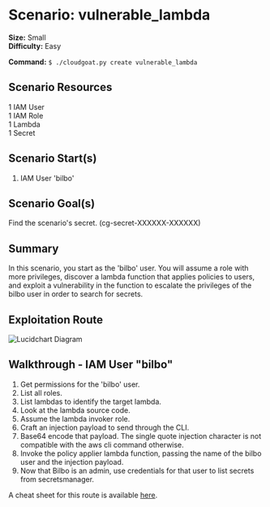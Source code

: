 
# Scenario: vulnerable_lambda

**Size:** Small  
**Difficulty:** Easy

**Command:** `$ ./cloudgoat.py create vulnerable_lambda`

## Scenario Resources

1 IAM User  
1 IAM Role  
1 Lambda   
1 Secret 

## Scenario Start(s)

1. IAM User 'bilbo' 

## Scenario Goal(s)

Find the scenario's secret. (cg-secret-XXXXXX-XXXXXX)

## Summary

In this scenario, you start as the 'bilbo' user. You will assume a role with more privileges, discover a 
lambda function that applies policies to users, and exploit a vulnerability in the function to escalate 
the privileges of the bilbo user in order to search for secrets. 

## Exploitation Route

![Lucidchart Diagram](exploitation_route.png "Exploitation Route")


## Walkthrough - IAM User "bilbo"

1. Get permissions for the 'bilbo' user.
2. List all roles.
3. List lambdas to identify the target lambda.
4. Look at the lambda source code.
5. Assume the lambda invoker role.
6. Craft an injection payload to send through the CLI.
7. Base64 encode that payload. The single quote injection character is not compatible with the aws cli command otherwise.
8. Invoke the policy applier lambda function, passing the name of the bilbo user and the injection payload. 
9. Now that Bilbo is an admin, use credentials for that user to list secrets from secretsmanager. 

A cheat sheet for this route is available [here](./cheat_sheet.md).
